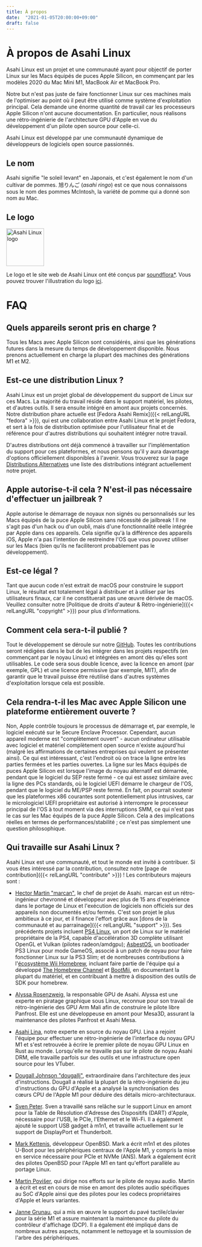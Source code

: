 ```yaml
---
title: À propos
date:  "2021-01-05T20:00:00+09:00"
draft: false
---
```


# À propos de Asahi Linux

Asahi Linux est un projet et une communauté ayant pour objectif de porter Linux sur les Macs équipés de puces Apple Silicon, en commençant par les modèles 2020 du Mac Mini M1, MacBook Air et MacBook Pro.

Notre but n'est pas juste de faire fonctionner Linux sur ces machines mais de l'optimiser au point où il peut être utilisé comme système d'exploitation principal. Cela demande une énorme quantité de travail car les processeurs Apple Silicon n'ont aucune documentation. En particulier, nous réalisons une rétro-ingénierie de l'architecture GPU d'Apple en vue du développement d'un pilote open source pour celle-ci.

Asahi Linux est développé par une communauté dynamique de développeurs de logiciels open source passionnés.

## Le nom

Asahi signifie "le soleil levant" en Japonais, et c'est également le nom d'un cultivar de pommes. 旭りんご (*asahi ringo*) est ce que nous connaissons sous le nom des pommes McIntosh, la variété de pomme qui a donné son nom au Mac.

## Le logo

<img src="/img/AsahiLinux_logomark.svg" alt="Asahi Linux logo" width="100">

Le logo et le site web de Asahi Linux ont été conçus par [soundflora*](https://soundflora.tokyo). Vous pouvez trouver l'illustration du logo [ici](https://github.com/AsahiLinux/artwork/tree/main/logos).

# FAQ

## Quels appareils seront pris en charge ?

Tous les Macs avec Apple Silicon sont considérés, ainsi que les générations futures dans la mesure du temps de développement disponible. Nous prenons actuellement en charge la plupart des machines des générations M1 et M2.

## Est-ce une distribution Linux ?

Asahi Linux est un projet global de développement du support de Linux sur ces Macs. La majorité du travail réside dans le support matériel, les pilotes, et d'autres outils. Il sera ensuite intégré en amont aux projets concernés. Notre distribution phare actuelle est [Fedora Asahi Remix]({{< relLangURL "fedora" >}}), qui est une collaboration entre Asahi Linux et le projet Fedora, et sert à la fois de distribution optimisée pour l'utilisateur final et de référence pour d'autres distributions qui souhaitent intégrer notre travail.

D'autres distributions ont déjà commencé à travailler sur l'implémentation du support pour ces plateformes, et nous pensons qu'il y aura davantage d'options officiellement disponibles à l'avenir. Vous trouverez sur la page [Distributions Alternatives](https://github.com/AsahiLinux/docs/wiki/SW:Alternative-Distros) une liste des distributions intégrant actuellement notre projet.

## Apple autorise-t-il cela ? N'est-il pas nécessaire d'effectuer un jailbreak ?

Apple autorise le démarrage de noyaux non signés ou personnalisés sur les Macs équipés de la puce Apple Silicon sans nécessité de jailbreak ! Il ne s'agit pas d'un hack ou d'un oubli, mais d'une fonctionnalité réelle intégrée par Apple dans ces appareils. Cela signifie qu'à la différence des appareils iOS, Apple n'a pas l'intention de restreindre l'OS que vous pouvez utiliser sur les Macs (bien qu'ils ne faciliteront probablement pas le développement).

## Est-ce légal ?

Tant que aucun code n'est extrait de macOS pour construire le support Linux, le résultat est totalement légal à distribuer et à utiliser par les utilisateurs finaux, car il ne constituerait pas une œuvre dérivée de macOS. Veuillez consulter notre [Politique de droits d'auteur & Rétro-ingénierie]({{< relLangURL "copyright" >}}) pour plus d'informations.

## Comment cela sera-t-il publié ?

Tout le développement se déroule sur notre [GitHub](https://github.com/AsahiLinux). Toutes les contributions seront rédigées dans le but de les intégrer dans les projets respectifs (en commençant par le noyau Linux) et intégrées en amont dès qu'elles sont utilisables. Le code sera sous double licence, avec la licence en amont (par exemple, GPL) et une licence permissive (par exemple, MIT), afin de garantir que le travail puisse être réutilisé dans d'autres systèmes d'exploitation lorsque cela est possible.

## Cela rendra-t-il les Mac avec Apple Silicon une plateforme entièrement ouverte ?

Non, Apple contrôle toujours le processus de démarrage et, par exemple, le logiciel exécuté sur le Secure Enclave Processor. Cependant, aucun appareil moderne est "complètement ouvert" - aucun ordinateur utilisable avec logiciel et matériel complètement open source n'existe aujourd'hui (malgré les affirmations de certaines entreprises qui veulent se présenter ainsi). Ce qui est intéressant, c'est l'endroit où on trace la ligne entre les parties fermées et les parties ouvertes. La ligne sur les Macs équipés de puces Apple Silicon est lorsque l'image du noyau alternatif est démarrée, pendant que le logiciel du SEP reste fermé - ce qui est assez similaire avec la ligne des PCs standards, où le logiciel UEFI démarre le chargeur de l'OS, pendant que le logiciel du ME/PSP reste fermé. En fait, on pourrait soutenir que les plateformes x86 courantes sont potentiellement plus intrusives, car le micrologiciel UEFI propriétaire est autorisé à interrompre le processeur principal de l'OS à tout moment via des interruptions SMM, ce qui n'est pas le cas sur les Mac équipés de la puce Apple Silicon. Cela a des implications réelles en termes de performances/stabilité ; ce n'est pas simplement une question philosophique.

## Qui travaille sur Asahi Linux ?

Asahi Linux est une communauté, et tout le monde est invité à contribuer. Si vous êtes intéressé par la contribution, consultez notre [page de contribution]({{< relLangURL "contribute" >}}) ! Les contributeurs majeurs sont :

* [Hector Martin "marcan"](https://github.com/marcan), le chef de projet de Asahi. marcan est un rétro-ingénieur chevronné et développeur avec plus de 15 ans d'expérience dans le portage de Linux et l'exécution de logiciels non officiels sur des appareils non documentés et/ou fermés. C'est son projet le plus ambitieux à ce jour, et il finance l'effort grâce aux [dons de la communauté et au parrainage]({{< relLangURL "support" >}}). Ses précédents projets incluent [PS4 Linux](https://github.com/fail0verflow/ps4-linux), un port de Linux sur le matériel propriétaire de la PS4, capable d'accélération 3D complète utilisant OpenGL et Vulkan (pilotes radeon/amdgpu); [AsbestOS](https://github.com/marcan/asbestos), un bootloader PS3 Linux pour mode GameOS, associé à un patch de noyau pour faire fonctionner Linux sur la PS3 Slim; et de nombreuses contributions à l'[écosystème Wii Homebrew](https://wiibrew.org/), incluant faire partie de l'équipe qui a développé [The Homebrew Channel](https://wiibrew.org/wiki/Homebrew_Channel) et [BootMii](https://wiibrew.org/wiki/BootMii), en documentant la plupart du matériel, et en contribuant à mettre à disposition des outils de SDK pour homebrew.

* [Alyssa Rosenzweig](https://rosenzweig.io/), la responsable GPU de Asahi. Alyssa est une experte en piratage graphique sous Linux, reconnue pour son travail de rétro-ingénierie des GPU Arm Mali afin de construire le pilote libre Panfrost. Elle est une développeuse en amont pour Mesa3D, assurant la maintenance des pilotes Panfrost et Asahi Mesa.

* [Asahi Lina](https://github.com/asahilina), notre experte en source du noyau GPU. Lina a rejoint l'équipe pour effectuer une rétro-ingénierie de l'interface du noyau GPU M1 et s'est retrouvée à écrire le premier pilote de noyau GPU Linux en Rust au monde. Lorsqu'elle ne travaille pas sur le pilote de noyau Asahi DRM, elle travaille parfois sur des outils et une infrastructure open source pour les VTuber.

* [Dougall Johnson "dougallj"](https://github.com/dougallj), extraordinaire dans l'architecture des jeux d'instructions. Dougall a réalisé la plupart de la rétro-ingénierie du jeu d'instructions du GPU d'Apple et a analysé la synchronisation des cœurs CPU de l'Apple M1 pour déduire des détails micro-architecturaux.

* [Sven Peter](https://github.com/svenpeter42). Sven a travaillé sans relâche sur le support Linux en amont pour la Table de Résolution d'Adresse des Dispositifs (DART) d'Apple, nécessaire pour l'USB, le PCIe, l'Ethernet et le Wi-Fi. Il a également ajouté le support USB gadget à m1n1, et travaille actuellement sur le support de DisplayPort et Thunderbolt.

* [Mark Kettenis](https://github.com/kettenis), développeur OpenBSD. Mark a écrit m1n1 et des pilotes U-Boot pour les périphériques centraux de l'Apple M1, y compris la mise en service nécessaire pour PCIe et NVMe (ANS). Mark a également écrit des pilotes OpenBSD pour l'Apple M1 en tant qu'effort parallèle au portage Linux.

* [Martin Povišer](https://github.com/povik/), qui dirige nos efforts sur le pilote de noyau audio. Martin a écrit et est en cours de mise en amont des pilotes audio spécifiques au SoC d'Apple ainsi que des pilotes pour les codecs propriétaires d'Apple et leurs variantes.

* [Janne Grunau](https://github.com/jannau), qui a mis en œuvre le support du pavé tactile/clavier pour la série M1 et assure maintenant la maintenance du pilote du contrôleur d'affichage (DCP). Il a également été impliqué dans de nombreux autres aspects, notamment le nettoyage et la soumission de l'arbre des périphériques.
